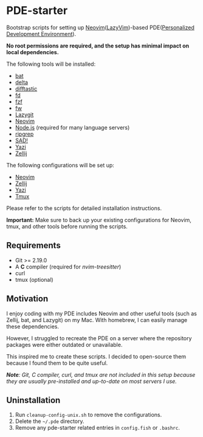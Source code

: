 # PDE-starter

Bootstrap scripts for setting up [Neovim](https://neovim.io/)([LazyVim](https://www.lazyvim.org/))-based PDE([Personalized Development Environment](https://youtu.be/QMVIJhC9Veg?si=VgJQLBVTIYmNjVSD)).

**No root permissions are required, and the setup has minimal impact on local dependencies.**

The following tools will be installed:

- [bat](https://github.com/sharkdp/bat)
- [delta](https://github.com/dandavison/delta)
- [difftastic](https://github.com/Wilfred/difftastic)
- [fd](https://github.com/sharkdp/fd)
- [fzf](https://github.com/junegunn/fzf)
- [fw](https://github.com/yilinfang/fw)
- [Lazygit](https://github.com/jesseduffield/lazygit)
- [Neovim](https://neovim.io/)
- [Node.js](https://nodejs.org/) (required for many language servers)
- [ripgrep](https://github.com/BurntSushi/ripgrep)
- [SAD!](https://github.com/ms-jpq/sad)
- [Yazi](https://github.com/sxyazi/yazi)
- [Zellij](https://zellij.dev/)

The following configurations will be set up:

- [Neovim](https://github.com/yilinfang/nvim)
- [Zellij](https//github.com/yilinfang/zellij)
- [Yazi](https://github.com/yilinfang/yazi)
- [Tmux](https://github.com/yilinfang/.tmux)

Please refer to the scripts for detailed installation instructions.

**Important:** Make sure to back up your existing configurations for Neovim, tmux, and other tools before running the scripts.

## Requirements

- Git >= 2.19.0
- A **C** compiler (required for _nvim-treesitter_)
- curl
- tmux (optional)

## Motivation

I enjoy coding with my PDE includes Neovim and other useful tools (such as Zellij, bat, and Lazygit) on my Mac. With homebrew, I can easily manage these dependencies.

However, I struggled to recreate the PDE on a server where the repository packages were either outdated or unavailable.

This inspired me to create these scripts. I decided to open-source them because I found them to be quite useful.

_**Note**: Git, C compiler, curl, and tmux are not included in this setup because they are usually pre-installed and up-to-date on most servers I use._

## Uninstallation

1. Run `cleanup-config-unix.sh` to remove the configurations.
2. Delete the `~/.pde` directory.
3. Remove any pde-starter related entries in `config.fish` or `.bashrc`.
